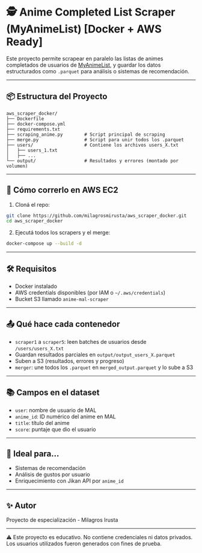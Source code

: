 
# 🕵️ Anime Completed List Scraper (MyAnimeList) [Docker + AWS Ready]

Este proyecto permite scrapear en paralelo las listas de animes completados de usuarios de [MyAnimeList](https://myanimelist.net), y guardar los datos estructurados como `.parquet` para análisis o sistemas de recomendación.

---

## 📦 Estructura del Proyecto

```
aws_scraper_docker/
├── Dockerfile
├── docker-compose.yml
├── requirements.txt
├── scraping_anime.py        # Script principal de scraping
├── merge.py                 # Script para unir todos los .parquet
├── users/                   # Contiene los archivos users_X.txt
│   ├── users_1.txt
│   ├── ...
└── output/                  # Resultados y errores (montado por volumen)
```

---

## 🚀 Cómo correrlo en AWS EC2

1. Cloná el repo:
```bash
git clone https://github.com/milagrosmirusta/aws_scraper_docker.git
cd aws_scraper_docker
```

2. Ejecutá todos los scrapers y el merge:
```bash
docker-compose up --build -d
```

---

## 🛠 Requisitos

- Docker instalado
- AWS credentials disponibles (por IAM o `~/.aws/credentials`)
- Bucket S3 llamado `anime-mal-scraper`

---

## 📤 Qué hace cada contenedor

- `scraper1` a `scraper5`: leen batches de usuarios desde `/users/users_X.txt`
- Guardan resultados parciales en `output/output_users_X.parquet`
- Suben a S3 (resultados, errores y progreso)
- `merger`: une todos los `.parquet` en `merged_output.parquet` y lo sube a S3

---

## 📚 Campos en el dataset

- `user`: nombre de usuario de MAL
- `anime_id`: ID numérico del anime en MAL
- `title`: título del anime
- `score`: puntaje que dio el usuario

---

## 🧠 Ideal para...

- Sistemas de recomendación
- Análisis de gustos por usuario
- Enriquecimiento con Jikan API por `anime_id`

---

## ✨ Autor

Proyecto de especialización - Milagros Irusta

---

⚠️ Este proyecto es educativo. No contiene credenciales ni datos privados.
Los usuarios utilizados fueron generados con fines de prueba.
